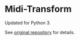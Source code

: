 Midi-Transform
============

Updated for Python 3.

See [original repository](https://github.com/CarlosManuelRodr/Midi-Transform) for details.
